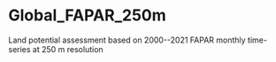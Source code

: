 # Global_FAPAR_250m
Land potential assessment based on 2000--2021 FAPAR monthly time-series at 250 m resolution
